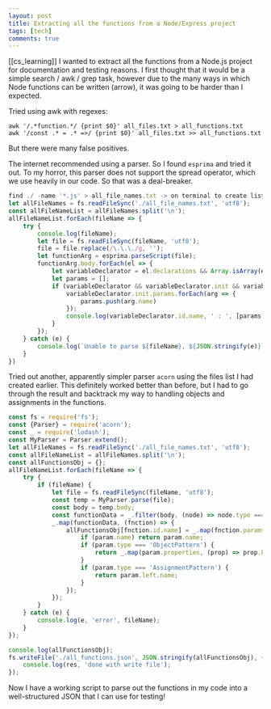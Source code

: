 ```yaml
---
layout: post
title: Extracting all the functions from a Node/Express project
tags: [tech]
comments: true
---
```

[[cs_learning]]
I wanted to extract all the functions from a Node.js project for documentation and testing reasons. 
I first thought that it would be a simple search / awk / grep task, however due to the many ways in which 
Node functions can be written (arrow), it was going to be harder than I expected.

Tried using awk with regexes:
```
awk '/.*function.*/ {print $0}' all_files.txt > all_functions.txt
awk '/const .* = .* =>/ {print $0}' all_files.txt >> all_functions.txt
```
But there were many false positives.

The internet recommended using a parser. So I found `esprima` and tried it out. To my horror, this parser does
not support the spread operator, which we use heavily in our code. So that was a deal-breaker.
```javascript
find ./ -name '*.js' > all_file_names.txt -> on terminal to create list of all js files
let allFileNames = fs.readFileSync('./all_file_names.txt', 'utf8');
const allFileNameList = allFileNames.split('\n');
allFileNameList.forEach(fileName => {
    try {
        console.log(fileName);
        let file = fs.readFileSync(fileName, 'utf8');
        file = file.replace(/\.\.\./g, '');
        let functionArg = esprima.parseScript(file);
        functionArg.body.forEach(el => {
            let variableDeclarator = el.declarations && Array.isArray(el.declarations) && el.declarations[0]
            let params = [];
            if (variableDeclarator && variableDeclarator.init && variableDeclarator.init.params) {
                variableDeclarator.init.params.forEach(arg => {
                    params.push(arg.name)
                });
                console.log(variableDeclarator.id.name, ' : ', [params.join()]);
            }
        });
    } catch (e) {
        console.log(`Unable to parse ${fileName}, ${JSON.stringify(e)}`);
    }
})
```

Tried out another, apparently simpler parser `acorn` using the files list I had created earlier. This definitely worked better than 
before, but I had to go through the result and backtrack my way to handling objects and assignments in the functions.
```javascript
const fs = require('fs');
const {Parser} = require('acorn');
const _ = require('lodash');
const MyParser = Parser.extend();
let allFileNames = fs.readFileSync('./all_file_names.txt', 'utf8');
const allFileNameList = allFileNames.split('\n');
const allFunctionsObj = {};
allFileNameList.forEach(fileName => {
    try {
        if (fileName) {
            let file = fs.readFileSync(fileName, 'utf8');
            const temp = MyParser.parse(file);
            const body = temp.body;
            const functionData = _.filter(body, (node) => node.type === 'FunctionDeclaration');
            _.map(functionData, (fnction) => {
                allFunctionsObj[fnction.id.name] = _.map(fnction.params, (param) => {
                    if (param.name) return param.name;
                    if (param.type === 'ObjectPattern') {
                        return _.map(param.properties, (prop) => prop.key.name);
                    }
                    if (param.type === 'AssignmentPattern') {
                        return param.left.name;
                    }
                });
            });
        }
    } catch (e) {
        console.log(e, 'error', fileName);
    }
});

console.log(allFunctionsObj);
fs.writeFile('./all_functions.json', JSON.stringify(allFunctionsObj), { flag: 'w' }, (res) => {
    console.log(res, 'done with write file');
});
```

Now I have a working script to parse out the functions in my code into a well-structured JSON that I can use for testing!
